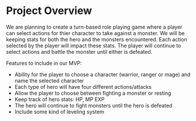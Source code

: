 # Project Overview
 We are planning to create a turn-based role playing game where a player can select actions for thier character to take against a monster. We will be keeping stats for both the hero and the monsters encountered. Each action selected by the player will impact these stats. The player will continue to select actions and battle the monster until either is defeated. 

 Features to include in our MVP:
 - Ability for the player to choose a character (warrior, ranger or mage) and name the selected character
 - Each type of hero will have four different actions/attacks
 - Allow the player to choose between fighting a monster or resting 
 - Keep track of hero stats: HP, MP EXP
 - The hero will continue to fight monsters until the hero is defeated 
 - Include some kind of leveling system